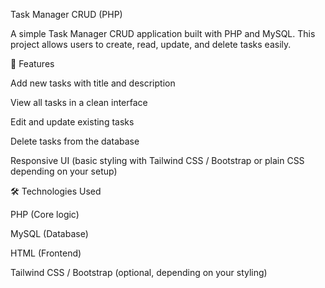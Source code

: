 Task Manager CRUD (PHP)

A simple Task Manager CRUD application built with PHP and MySQL.
This project allows users to create, read, update, and delete tasks easily.

🚀 Features

Add new tasks with title and description

View all tasks in a clean interface

Edit and update existing tasks

Delete tasks from the database

Responsive UI (basic styling with Tailwind CSS / Bootstrap or plain CSS depending on your setup)

🛠️ Technologies Used

PHP (Core logic)

MySQL (Database)

HTML (Frontend)

Tailwind CSS / Bootstrap (optional, depending on your styling)
